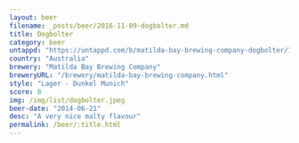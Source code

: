 ```yaml
---
layout: beer
filename: _posts/beer/2016-11-09-dogbolter.md
title: Dogbolter
category: beer
untappd: "https://untappd.com/b/matilda-bay-brewing-company-dogbolter/11555"
country: "Australia"
brewery: "Matilda Bay Brewing Company"
breweryURL: "/brewery/matilda-bay-brewing-company.html"
style: "Lager - Dunkel Munich"
score: 8
img: /img/list/dogbolter.jpeg
beer-date: "2014-06-21"
desc: "A very nice malty flavour"
permalink: /beer/:title.html
---
```


